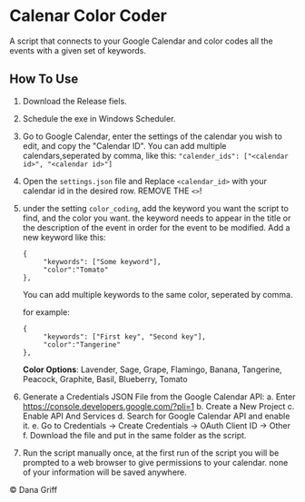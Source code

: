 # Calenar Color Coder
A script that connects to your Google Calendar and color codes all the events with a given set of keywords.

## How To Use
1. Download the Release fiels.
2. Schedule the exe in Windows Scheduler.
3. Go to Google Calendar, enter the settings of the calendar you wish to edit, and copy the "Calendar ID".
    You can add multiple calendars,seperated by comma, like this: ```"calender_ids": ["<calendar id>", "<calendar id>"]```
4. Open the ```settings.json``` file and Replace ```<calendar_id>``` with your calendar id in the desired row. REMOVE THE ```<>```!
5. under the setting ```color_coding```, add the keyword you want the script to find, and the color you want. 
    the keyword needs to appear in the title or the description of the event in order for the event to be modified. 
    Add a new keyword like this:
    ```
    {  
         "keywords": ["Some keyword"],
         "color":"Tomato"
    },
    ```
    You can add multiple keywords to the same color, seperated by comma. 
  
    for example:
    ```
    {     
         "keywords": ["First key", "Second key"],
         "color":"Tangerine"
    },
    ```
    **Color Options**: Lavender, Sage, Grape, Flamingo, Banana, Tangerine, Peacock, Graphite, Basil, Blueberry, Tomato
5. Generate a Credentials JSON File from the Google Calendar API:
    a. Enter https://console.developers.google.com/?pli=1
    b. Create a New Project
    c. Enable API And Services 
    d. Search for Google Calendar API and enable it.
    e. Go to Credentials -> Create Credentials -> OAuth Client ID -> Other
    f. Download the file and put in the same folder as the script.
6. Run the script manually once, at the first run of the script you will be prompted to a web browser to give permissions to your calendar. none of your information will be saved anywhere.


© Dana Griff
